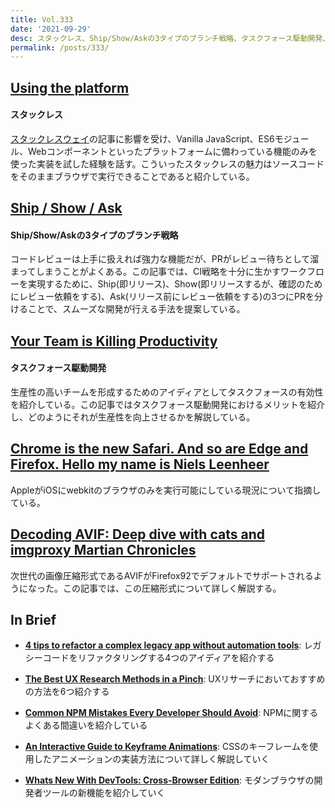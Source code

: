 ```yaml
---
title: Vol.333
date: '2021-09-29'
desc: スタックレス、Ship/Show/Askの3タイプのブランチ戦略、タスクフォース駆動開発、ほか計10リンク
permalink: /posts/333/
---
```


## [Using the platform](https://elisehe.in/2021/08/22/using-the-platform)
#### スタックレス

[スタックレスウェイ](https://tutorials.yax.com/articles/build-websites-the-yax-way/quicktakes/what-is-the-yax-way.html)の記事に影響を受け、Vanilla JavaScript、ES6モジュール、Webコンポーネントといったプラットフォームに備わっている機能のみを使った実装を試した経験を話す。こういったスタックレスの魅力はソースコードをそのままブラウザで実行できることであると紹介している。

## [Ship / Show / Ask](https://martinfowler.com/articles/ship-show-ask.html)
#### Ship/Show/Askの3タイプのブランチ戦略

コードレビューは上手に扱えれば強力な機能だが、PRがレビュー待ちとして溜まってしまうことがよくある。この記事では、CI戦略を十分に生かすワークフローを実現するために、Ship(即リリース)、Show(即リリースするが、確認のためにレビュー依頼をする)、Ask(リリース前にレビュー依頼をする)の3つにPRを分けることで、スムーズな開発が行える手法を提案している。

## [Your Team is Killing Productivity](https://medium.com/@stevebishop_89684/your-team-is-killing-productivity-e092cb834cd1)
#### タスクフォース駆動開発

生産性の高いチームを形成するためのアイディアとしてタスクフォースの有効性を紹介している。この記事ではタスクフォース駆動開発におけるメリットを紹介し、どのようにそれが生産性を向上させるかを解説している。

## [Chrome is the new Safari. And so are Edge and Firefox.  Hello my name is Niels Leenheer](https://nielsleenheer.com/articles/2021/chrome-is-the-new-safari-and-so-are-edge-and-firefox/)

AppleがiOSにwebkitのブラウザのみを実行可能にしている現況について指摘している。


## [Decoding AVIF: Deep dive with cats and imgproxy  Martian Chronicles](https://evilmartians.com/chronicles/decoding-avif-deep-dive-with-cats-and-imgproxy)

次世代の画像圧縮形式であるAVIFがFirefox92でデフォルトでサポートされるようになった。この記事では、この圧縮形式について詳しく解説する。

## In Brief

- **[4 tips to refactor a complex legacy app without automation tools](https://understandlegacycode.com/blog/4-tips-refactor-without-tools)**: レガシーコードをリファクタリングする4つのアイディアを紹介する

- **[The Best UX Research Methods in a Pinch](https://uxtools.co/blog/best-ux-research-methods-in-a-pinch/)**: UXリサーチにおいておすすめの方法を6つ紹介する

- **[Common NPM Mistakes Every Developer Should Avoid](https://blog.bitsrc.io/common-npm-mistakes-every-developer-should-avoid-60ab0642d8f9)**: NPMに関するよくある間違いを紹介している

- **[An Interactive Guide to Keyframe Animations](https://www.joshwcomeau.com/animation/keyframe-animations/)**: CSSのキーフレームを使用したアニメーションの実装方法について詳しく解説していく

- **[Whats New With DevTools: Cross-Browser Edition](https://www.smashingmagazine.com/2021/09/devtools-cross-browser-edition/)**: モダンブラウザの開発者ツールの新機能を紹介していく
